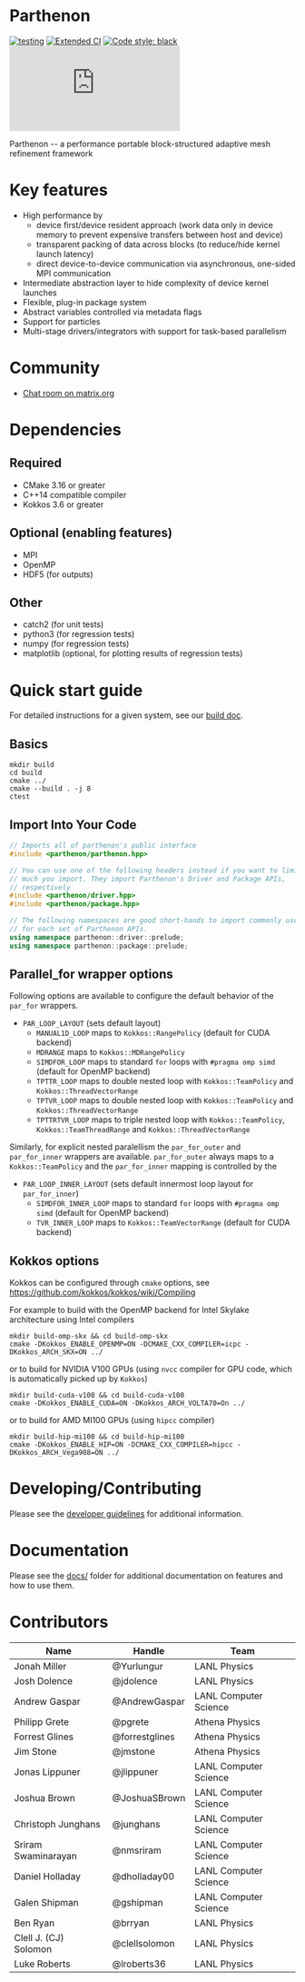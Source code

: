 # Parthenon

[![testing](https://gitlab.com/theias/hpc/jmstone/athena-parthenon/parthenon-ci-mirror/badges/develop/pipeline.svg)](https://gitlab.com/theias/hpc/jmstone/athena-parthenon/parthenon-ci-mirror/-/commits/develop)
[![Extended CI](https://github.com/lanl/parthenon/actions/workflows/ci-extended.yml/badge.svg?branch=develop)](https://github.com/lanl/parthenon/actions/workflows/ci-extended.yml)
[![Code style: black](https://img.shields.io/badge/code%20style-black-000000.svg)](https://github.com/psf/black)
[![Matrix chat](https://img.shields.io/matrix/parthenon-general:matrix.org)](https://app.element.io/#/room/#parthenon-general:matrix.org)

Parthenon -- a performance portable block-structured adaptive mesh refinement framework

# Key features

* High performance by
  * device first/device resident approach (work data only in device memory to prevent expensive transfers between host and device)
  * transparent packing of data across blocks (to reduce/hide kernel launch latency)
  * direct device-to-device communication via asynchronous, one-sided  MPI communication
* Intermediate abstraction layer to hide complexity of device kernel launches
* Flexible, plug-in package system
* Abstract variables controlled via metadata flags
* Support for particles
* Multi-stage drivers/integrators with support for task-based parallelism

# Community
* [Chat room on matrix.org](https://app.element.io/#/room/#parthenon-general:matrix.org)

# Dependencies

## Required

* CMake 3.16 or greater
* C++14 compatible compiler
* Kokkos 3.6 or greater

## Optional (enabling features)

* MPI
* OpenMP
* HDF5 (for outputs)

## Other

* catch2 (for unit tests)
* python3 (for regression tests)
* numpy (for regression tests)
* matplotlib (optional, for plotting results of regression tests)

# Quick start guide

For detailed instructions for a given system, see our [build doc](docs/building.md).

## Basics

    mkdir build
    cd build
    cmake ../
    cmake --build . -j 8
    ctest

## Import Into Your Code
```c++
// Imports all of parthenon's public interface
#include <parthenon/parthenon.hpp>

// You can use one of the following headers instead if you want to limit how
// much you import. They import Parthenon's Driver and Package APIs,
// respectively
#include <parthenon/driver.hpp>
#include <parthenon/package.hpp>

// The following namespaces are good short-hands to import commonly used names
// for each set of Parthenon APIs.
using namespace parthenon::driver::prelude;
using namespace parthenon::package::prelude;
```

## Parallel_for wrapper options

Following options are available to configure the default behavior of the `par_for` wrappers.

- `PAR_LOOP_LAYOUT` (sets default layout)
  - `MANUAL1D_LOOP` maps to `Kokkos::RangePolicy` (default for CUDA backend)
  - `MDRANGE` maps to `Kokkos::MDRangePolicy`
  - `SIMDFOR_LOOP` maps to standard `for` loops with `#pragma omp simd` (default for OpenMP backend)
  - `TPTTR_LOOP` maps to double nested loop with `Kokkos::TeamPolicy` and `Kokkos::ThreadVectorRange`
  - `TPTVR_LOOP` maps to double nested loop with `Kokkos::TeamPolicy` and `Kokkos::ThreadVectorRange`
  - `TPTTRTVR_LOOP` maps to triple nested loop with `Kokkos::TeamPolicy`, `Kokkos::TeamThreadRange` and `Kokkos::ThreadVectorRange`

Similarly, for explicit nested paralellism the `par_for_outer` and `par_for_inner` wrappers are available.
`par_for_outer` always maps to a `Kokkos::TeamPolicy` and the `par_for_inner` mapping is controlled by the
- `PAR_LOOP_INNER_LAYOUT` (sets default innermost loop layout for `par_for_inner`)
  - `SIMDFOR_INNER_LOOP` maps to standard `for` loops with `#pragma omp simd` (default for OpenMP backend)
  - `TVR_INNER_LOOP` maps to `Kokkos::TeamVectorRange` (default for CUDA backend)


## Kokkos options
Kokkos can be configured through `cmake` options, see https://github.com/kokkos/kokkos/wiki/Compiling

For example to build with the OpenMP backend for Intel Skylake architecture using Intel compilers

    mkdir build-omp-skx && cd build-omp-skx
    cmake -DKokkos_ENABLE_OPENMP=ON -DCMAKE_CXX_COMPILER=icpc -DKokkos_ARCH_SKX=ON ../

or to build for NVIDIA V100 GPUs (using `nvcc` compiler for GPU code, which is automatically picked up by `Kokkos`)

    mkdir build-cuda-v100 && cd build-cuda-v100
    cmake -DKokkos_ENABLE_CUDA=ON -DKokkos_ARCH_VOLTA70=On ../

or to build for AMD MI100 GPUs (using `hipcc` compiler)

    mkdir build-hip-mi100 && cd build-hip-mi100
    cmake -DKokkos_ENABLE_HIP=ON -DCMAKE_CXX_COMPILER=hipcc -DKokkos_ARCH_Vega908=ON ../

# Developing/Contributing

Please see the [developer guidelines](CONTRIBUTING.md) for additional information.

# Documentation

Please see the [docs/](docs/README.md) folder for additional documentation on features and
how to use them.

# Contributors

| Name          | Handle                | Team              |
|----------|--------------|------------|
| Jonah Miller | @Yurlungur  | LANL Physics  |
| Josh Dolence | @jdolence | LANL Physics |
| Andrew Gaspar | @AndrewGaspar | LANL Computer Science |
| Philipp Grete | @pgrete | Athena Physics |
| Forrest Glines | @forrestglines | Athena Physics |
| Jim Stone | @jmstone | Athena Physics |
| Jonas Lippuner | @jlippuner | LANL Computer Science |
| Joshua Brown | @JoshuaSBrown | LANL Computer Science |
| Christoph Junghans | @junghans | LANL Computer Science |
| Sriram Swaminarayan | @nmsriram | LANL Computer Science |
| Daniel Holladay | @dholladay00 | LANL Computer Science |
| Galen Shipman | @gshipman | LANL Computer Science |
| Ben Ryan | @brryan | LANL Physics |
| Clell J. (CJ) Solomon | @clellsolomon | LANL Physics |
| Luke Roberts | @lroberts36 | LANL Physics |

